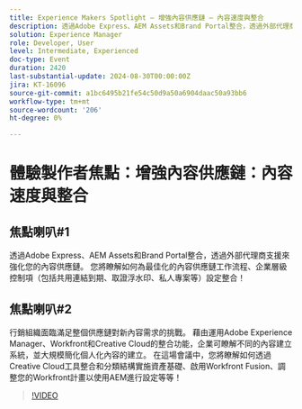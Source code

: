 ```yaml
---
title: Experience Makers Spotlight — 增強內容供應鏈 — 內容速度與整合
description: 透過Adobe Express、AEM Assets和Brand Portal整合，透過外部代理商支援來強化您的內容供應鏈。 您將瞭解如何為最佳化的內容供應鏈工作流程、企業層級控制項（包括共用連結到期、取證浮水印、私人專案等）設定整合！
solution: Experience Manager
role: Developer, User
level: Intermediate, Experienced
doc-type: Event
duration: 2420
last-substantial-update: 2024-08-30T00:00:00Z
jira: KT-16096
source-git-commit: a1bc6495b21fe54c50d9a50a6904daac50a93bb6
workflow-type: tm+mt
source-wordcount: '206'
ht-degree: 0%

---
```



# 體驗製作者焦點：增強內容供應鏈：內容速度與整合

## 焦點喇叭#1

透過Adobe Express、AEM Assets和Brand Portal整合，透過外部代理商支援來強化您的內容供應鏈。 您將瞭解如何為最佳化的內容供應鏈工作流程、企業層級控制項（包括共用連結到期、取證浮水印、私人專案等）設定整合！

## 焦點喇叭#2

行銷組織面臨滿足整個供應鏈對新內容需求的挑戰。 藉由運用Adobe Experience Manager、Workfront和Creative Cloud的整合功能，企業可瞭解不同的內容建立系統，並大規模簡化個人化內容的建立。 在這場會議中，您將瞭解如何透過Creative Cloud工具整合和分類結構實施資產基礎、啟用Workfront Fusion、調整您的Workfront計畫以使用AEM進行設定等等！

>[!VIDEO](https://video.tv.adobe.com/v/3433169/?learn=on)
